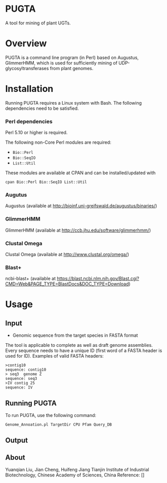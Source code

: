 # PUGTA
A tool for mining of plant UGTs.

# Overview

PUGTA is a command line program (in Perl) based on Augustus, GlimmerHMM, 
which is used for sufficiently mining of UDP-glycosyltransferases from plant genomes.


# Installation

Running PUGTA requires a Linux system with Bash. The following dependencies
need to be satisfied.

### Perl dependencies

Perl 5.10 or higher is required.

The following non-Core Perl modules are required:

* `Bio::Perl`
* `Bio::SeqIO`
* `List::Util`

These modules are available at CPAN and can be installed/updated with

    cpan Bio::Perl Bio::SeqIO List::Util

### Augutus

Augustus (available at http://bioinf.uni-greifswald.de/augustus/binaries/)

### GlimmerHMM

GlimmerHMM (available at http://ccb.jhu.edu/software/glimmerhmm/)

### Clustal Omega

Clustal Omega (available at http://www.clustal.org/omega/)

### Blast+
ncbi-blast+ (available at https://blast.ncbi.nlm.nih.gov/Blast.cgi?CMD=Web&PAGE_TYPE=BlastDocs&DOC_TYPE=Download)


# Usage

## Input

* Genomic sequence from the target species in FASTA format

The tool is applicable to complete as well as draft genome assemblies. Every sequence needs to have a unique ID 
(first word of a FASTA header is used for ID). Examples of valid FASTA headers:

    >contig10
    sequence: contig10
    > seq3  genome Z
    sequence: seq3
    >IV contig 25
    sequence: IV

## Running PUGTA

To run PUGTA, use the following command:

    Genome_Annoation.pl TargetDir CPU Pfam Query_DB


## Output

## About
Yuanqian Liu, Jian Cheng, Huifeng Jiang
Tianjin Institute of Industrial Biotechnology, Chinese Academy of Sciences, China
Reference: []
